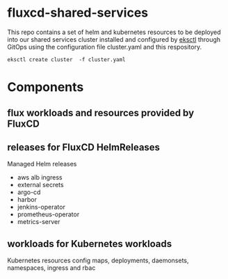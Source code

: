 # fluxcd-shared-services

This repo contains a set of helm and kubernetes resources to be deployed into our shared services cluster 
installed and configured by [eksctl](https://eksctl.io) through GitOps using the configuration file cluster.yaml and this respository.

```
eksctl create cluster  -f cluster.yaml
```


# Components

## flux workloads and resources provided by FluxCD

## releases for FluxCD HelmReleases

Managed Helm releases

- aws alb ingress
- external secrets
- argo-cd
- harbor
- jenkins-operator
- prometheus-operator
- metrics-server

## workloads for Kubernetes workloads

Kubernetes resources config maps, deployments, daemonsets, namespaces, ingress and rbac
